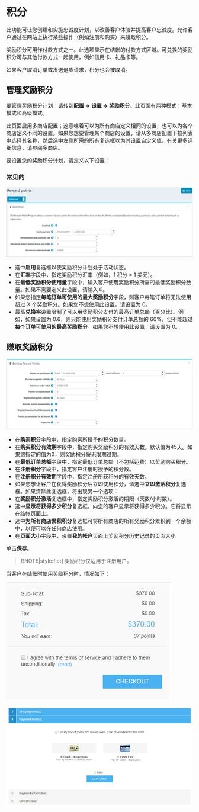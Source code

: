 # 积分




此功能可让您创建和实施忠诚度计划，以改善客户体验并提高客户忠诚度。允许客户通过在网站上执行某些操作（例如注册和购买）来赚取积分。

奖励积分可用作付款方式之一。此选项显示在结帐的付款方式区域。可兑换的奖励积分可与其他付款方式一起使用，例如信用卡、礼品卡等。

如果客户取消订单或发送退货请求，积分也会被取消。

## 管理奖励积分

要管理奖励积分计划，请转到**配置 → 设置 → 奖励积分**。此页面有两种模式：基本模式和高级模式。

此页面启用多商店配置；这意味着可以为所有商店定义相同的设置，也可以为各个商店定义不同的设置。如果您想要管理某个商店的设置，请从多商店配置下拉列表中选择其名称，然后选中左侧所需的所有复选框以为其设置自定义值。有关更多详细信息，请参阅多商店。

要设置您的奖励积分计划，请定义以下设置：

### 常见的

![Img](./FILES/img-20240731164008.png)

- 选中**启用**复选框以使奖励积分计划处于活动状态。
- 在**汇率**字段中，指定奖励积分汇率（例如，1 积分 = 1 美元）。
- 在**最低奖励积分使用量**字段中，输入客户使用奖励积分所需的最低奖励积分数量。如果不需要定义此设置，请输入 0。
- 如果您指定**每笔订单可使用的最大奖励积分**字段，则客户每笔订单将无法使用超过 X 个奖励积分。如果您不想使用此设置，请设置为 0。
- 最高**兑换率**设置限制了可以用奖励积分支付的最高订单总额（百分比）。例如，如果设置为 0.6，则只能使用奖励积分支付订单总额的 60%，但不能超过**每个订单可使用的最高奖励积分**。如果您不想使用此设置，请设置为 0。

## 赚取奖励积分

![Img](./FILES/img-20240731164040.png)

- 在**购买积分**字段中，指定购买所授予的积分数量。
- 在**购买积分有效期**字段中，指定购买奖励积分的有效天数。默认值为45天。如果您指定的值为0，则奖励积分将无限期过期。
- 在**最低订单总额**字段中，指定最低订单总额（不包括运费）以奖励购买积分。
- 在**注册积分**字段中，指定客户注册时授予的积分数。
- 在**注册积分有效期**字段中，指定注册所获积分的有效天数。
- 如果您想让客户在获得奖励积分后立即使用积分，请选中**立即激活积分**复选框。如果清除此复选框，将出现另一个选项：
- 在**奖励积分激活**复选框中，指定奖励积分激活的期限（天数/小时数）。
- 选中**显示将获得多少积分**复选框，向您的客户显示将获得多少积分。它将显示在结帐页面上。
- 选中**为所有商店累积积分**复选框可将所有商店的所有奖励积分累积到一个余额中，以便可以在任何商店使用。
- 在**页面大小**字段中，设置**我的帐户**页面上奖励积分历史记录的页面大小

单击**保存**。

> [!NOTE|style:flat]
> 奖励积分仅适用于注册用户。


当客户在结账时使用奖励积分时，情况如下：

![Img](./FILES/img-20240731164125.png)

![Img](./FILES/img-20240731164129.png)

